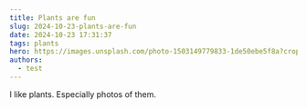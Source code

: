 ```yaml
---
title: Plants are fun
slug: 2024-10-23-plants-are-fun
date: 2024-10-23 17:31:37
tags: plants
hero: https://images.unsplash.com/photo-1503149779833-1de50ebe5f8a?crop=entropy&cs=tinysrgb&fit=max&fm=jpg&ixid=M3w2Njc4MTJ8MHwxfHNlYXJjaHwzfHxwbGFudHxlbnwwfHx8fDE3Mjk3MTkwNjF8MA&ixlib=rb-4.0.3&q=80&w=1080
authors:
  - test
---
```


I like plants.  Especially photos of them.